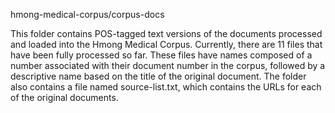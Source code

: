 hmong-medical-corpus/corpus-docs

This folder contains POS-tagged text versions of the documents processed and loaded into the Hmong Medical Corpus.
Currently, there are 11 files that have been fully processed so far.
These files have names composed of a number associated with their document number in the corpus, followed by a descriptive
  name based on the title of the original document.
The folder also contains a file named source-list.txt, which contains the URLs for each of the original documents.
